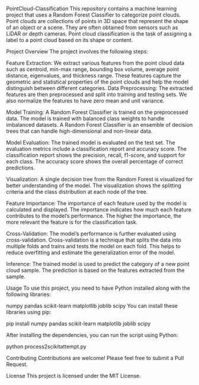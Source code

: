 PointCloud-Classification
This repository contains a machine learning project that uses a Random Forest Classifier to categorize point clouds. Point clouds are collections of points in 3D space that represent the shape of an object or a scene. They are often obtained from sensors such as LiDAR or depth cameras. Point cloud classification is the task of assigning a label to a point cloud based on its shape or content.



Project Overview
The project involves the following steps:

Feature Extraction: We extract various features from the point cloud data such as centroid, min-max range, bounding box volume, average point distance, eigenvalues, and thickness range. These features capture the geometric and statistical properties of the point clouds and help the model distinguish between different categories.
Data Preprocessing: The extracted features are then preprocessed and split into training and testing sets. We also normalize the features to have zero mean and unit variance.

Model Training: A Random Forest Classifier is trained on the preprocessed data. The model is trained with balanced class weights to handle imbalanced datasets. A Random Forest Classifier is an ensemble of decision trees that can handle high-dimensional and non-linear data.

Model Evaluation: The trained model is evaluated on the test set. The evaluation metrics include a classification report and accuracy score. The classification report shows the precision, recall, f1-score, and support for each class. The accuracy score shows the overall percentage of correct predictions.

Visualization: A single decision tree from the Random Forest is visualized for better understanding of the model. The visualization shows the splitting criteria and the class distribution at each node of the tree.

Feature Importance: The importance of each feature used by the model is calculated and displayed. The importance indicates how much each feature contributes to the model’s performance. The higher the importance, the more relevant the feature is for the classification task.

Cross-Validation: The model’s performance is further evaluated using cross-validation. Cross-validation is a technique that splits the data into multiple folds and trains and tests the model on each fold. This helps to reduce overfitting and estimate the generalization error of the model.

Inference: The trained model is used to predict the category of a new point cloud sample. The prediction is based on the features extracted from the sample.


Usage
To use this project, you need to have Python installed along with the following libraries:

numpy
pandas
scikit-learn
matplotlib
joblib
scipy
You can install these libraries using pip:

pip install numpy pandas scikit-learn matplotlib joblib scipy

After installing the dependencies, you can run the script using Python:

python process2scikitattempt.py

Contributing
Contributions are welcome! Please feel free to submit a Pull Request.

License
This project is licensed under the MIT License. 
